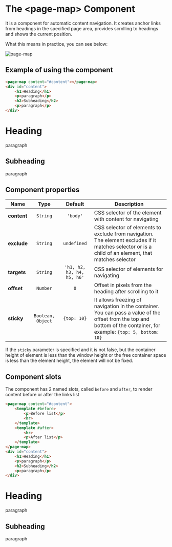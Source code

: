 # The &lt;page-map&gt; Component

It is a component for automatic content navigation. It creates anchor links from headings in the specified page area, provides scrolling to headings and shows the current position.

What this means in practice, you can see below:

![page-map](/assets/awema-pl/page-map/img/docs/page-map.gif)


## Example of using the component

```html
<page-map content="#content"></page-map>
<div id="content">
    <h1>Heading</h1>
    <p>paragraph</p>
    <h2>Subheading</h2>
    <p>paragraph</p>
</div>
```

<div class="vue-example">
    <page-map content="#content" targets=".example-heading"></page-map>
    <div id="content">
        <h1 class="example-heading">Heading</h1>
        <p>paragraph</p>
        <h2 class="example-heading">Subheading</h2>
        <p>paragraph</p>
    </div>
</div>

## Component properties

| Name           | Type      | Default      | Description                                        |
|----------------|:---------:|:------------:|----------------------------------------------------|
| **content**    | `String`  | `'body'`     | CSS selector of the element with content for navigating |
| **exclude**    | `String`  | `undefined`  | CSS selector of elements to exclude from navigation. The element excludes if it matches selector or is a child of an element, that matches selector |
| **targets**    | `String`  | `'h1, h2, h3, h4, h5, h6'` | CSS selector of elements for navigating |
| **offset**     | `Number`  | `0`      | Offset in pixels from the heading after scrolling to it  |
| **sticky**     | `Boolean, Object` | `{top: 10}`       | It allows freezing of navigation in the container. You can pass a value of the offset from the top and bottom of the container, for example: `{top: 5, bottom: 10}` |

If the `sticky` parameter is specified and it is not false, but the container height of element is less than the window height or the free container space is less than the element height, the element will not be fixed.

## Component slots

The component has 2 named slots, called `before` and `after`, to render content before or after the links list

```html
<page-map content="#content">
    <template #before>
        <p>Before list</p>
        <hr>
    </template>
    <template #after>
        <hr>
        <p>After list</p>
    </template>
</page-map>
<div id="content">
    <h1>Heading</h1>
    <p>paragraph</p>
    <h2>Subheading</h2>
    <p>paragraph</p>
</div>
```

<div class="vue-example">
    <page-map content="#content" targets=".example-heading">
        <template #before>
            <p>Before list</p>
            <hr>
        </template>
        <template #after>
            <hr>
            <p>After list</p>
        </template>
    </page-map>
    <div id="content">
        <h1 class="example-heading">Heading</h1>
        <p>paragraph</p>
        <h2 class="example-heading">Subheading</h2>
        <p>paragraph</p>
    </div>
</div>
